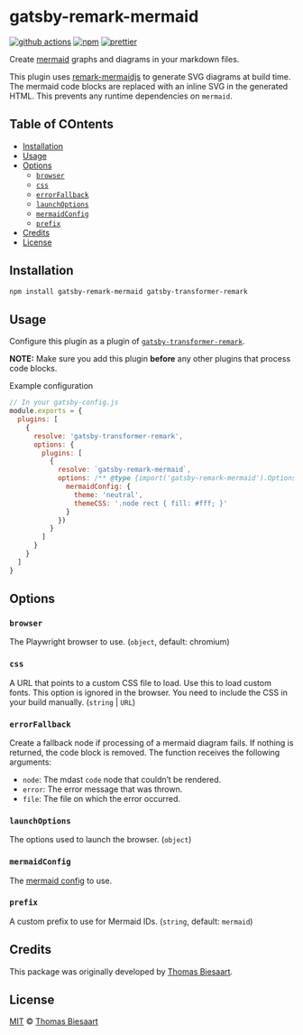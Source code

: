 # gatsby-remark-mermaid

[![github actions](https://github.com/remcohaszing/gatsby-remark-mermaid/actions/workflows/ci.yaml/badge.svg)](https://github.com/remcohaszing/gatsby-remark-mermaid/actions/workflows/ci.yaml)
[![npm](https://img.shields.io/npm/v/gatsby-remark-mermaid.svg)](https://www.npmjs.com/package/gatsby-remark-mermaid)
[![prettier](https://img.shields.io/badge/code_style-prettier-ff69b4.svg)](https://prettier.io)

Create [mermaid](https://mermaidjs.github.io) graphs and diagrams in your markdown files.

This plugin uses [remark-mermaidjs](https://github.com/remcohaszing/remark-mermaidjs) to generate
SVG diagrams at build time. The mermaid code blocks are replaced with an inline SVG in the generated
HTML. This prevents any runtime dependencies on `mermaid`.

## Table of COntents

- [Installation](#installation)
- [Usage](#usage)
- [Options](#options)
  - [`browser`](#browser)
  - [`css`](#css)
  - [`errorFallback`](#errorfallback)
  - [`launchOptions`](#launchoptions)
  - [`mermaidConfig`](#mermaidconfig)
  - [`prefix`](#prefix)
- [Credits](#credits)
- [License](#license)

## Installation

```sh
npm install gatsby-remark-mermaid gatsby-transformer-remark
```

## Usage

Configure this plugin as a plugin of
[`gatsby-transformer-remark`](https://www.gatsbyjs.com/plugins/gatsby-transformer-remark/).

**NOTE:** Make sure you add this plugin **before** any other plugins that process code blocks.

Example configuration

```js
// In your gatsby-config.js
module.exports = {
  plugins: [
    {
      resolve: 'gatsby-transformer-remark',
      options: {
        plugins: [
          {
            resolve: `gatsby-remark-mermaid`,
            options: /** @type {import('gatsby-remark-mermaid').Options} */ ({
              mermaidConfig: {
                theme: 'neutral',
                themeCSS: '.node rect { fill: #fff; }'
              }
            })
          }
        ]
      }
    }
  ]
}
```

## Options

### `browser`

The Playwright browser to use. (`object`, default: chromium)

### `css`

A URL that points to a custom CSS file to load. Use this to load custom fonts. This option is
ignored in the browser. You need to include the CSS in your build manually. (`string` | `URL`)

### `errorFallback`

Create a fallback node if processing of a mermaid diagram fails. If nothing is returned, the code
block is removed. The function receives the following arguments:

- `node`: The mdast `code` node that couldn’t be rendered.
- `error`: The error message that was thrown.
- `file`: The file on which the error occurred.

### `launchOptions`

The options used to launch the browser. (`object`)

### `mermaidConfig`

The [mermaid config](https://mermaid.js.org/config/setup/modules/config.html) to use.

### `prefix`

A custom prefix to use for Mermaid IDs. (`string`, default: `mermaid`)

## Credits

This package was originally developed by [Thomas Biesaart](https://github.com/ChappIO).

## License

[MIT](LICENSE.md) © [Thomas Biesaart](https://github.com/ChappIO)
